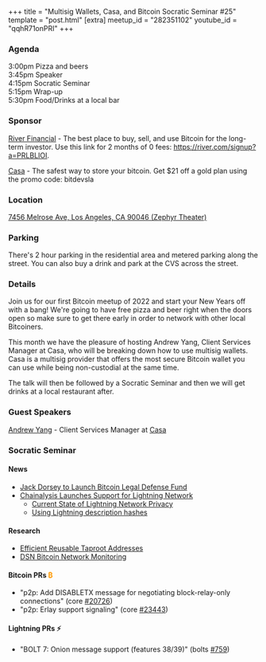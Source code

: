 +++
title = "Multisig Wallets, Casa, and Bitcoin Socratic Seminar #25"
template = "post.html"
[extra]
meetup_id = "282351102"
youtube_id = "qqhR71onPRI"
+++

### Agenda  

3:00pm Pizza and beers  
3:45pm Speaker  
4:15pm Socratic Seminar  
5:15pm Wrap-up  
5:30pm Food/Drinks at a local bar  

### Sponsor  

[River Financial](https://river.com/) - The best place to buy, sell, and use Bitcoin for the 
long-term investor. Use this link for 2 months of 0 fees: <https://river.com/signup?a=PRLBLIOI>.

[Casa](https://app.keys.casa/subscribe/gold) - The safest way to store your bitcoin. Get $21 off a gold plan using the promo code: bitdevsla  
### Location  

[7456 Melrose Ave, Los Angeles, CA 90046 (Zephyr Theater)](https://www.google.com/maps/place/7456+Melrose+Ave,+West+Hollywood,+CA+90046/@34.0833294,-118.3547615,17z/data=!3m1!4b1!4m5!3m4!1s0x80c2bed36430426f:0xedabb82c06037177!8m2!3d34.0833294!4d-118.3525728)

### Parking

There's 2 hour parking in the residential area and metered parking along the street. You can also buy a drink and park at the CVS across the street.  

### Details  

Join us for our first Bitcoin meetup of 2022 and start your New Years off with a bang! We're going to have free pizza and beer right when the doors open so make sure to get there early in order to network with other local Bitcoiners.  

This month we have the pleasure of hosting Andrew Yang, Client Services Manager at Casa, who will be breaking down how to use multisig wallets. Casa is a multisig provider that offers the most secure Bitcoin wallet you can use while being non-custodial at the same time.  

The talk will then be followed by a Socratic Seminar and then we will get drinks at a local restaurant after.  

### Guest Speakers

[Andrew Yang](https://twitter.com/ecurrencyhodler) - Client Services Manager at [Casa](https://keys.casa)  

### Socratic Seminar

#### News

- [Jack Dorsey to Launch Bitcoin Legal Defense Fund](https://bitcoinmagazine.com/business/jack-dorsey-to-launch-bitcoin-legal-defense-fund)  
- [Chainalysis Launches Support for Lightning Network](https://blog.chainalysis.com/reports/lightning-network-support/)  
  - [Current State of Lightning Network Privacy](https://abytesjourney.com/lightning-privacy/)
  - [Using Lightning description hashes](https://twitter.com/niftynei/status/1479154453777465344)
  
#### Research  
- [Efficient Reusable Taproot Addresses](https://gist.github.com/Kixunil/0ddb3a9cdec33342b97431e438252c0a)
- [DSN Bitcoin Network Monitoring](https://www.dsn.kastel.kit.edu/bitcoin)

#### Bitcoin PRs <font color="#FF9900">₿</font>  
- "p2p: Add DISABLETX message for negotiating block-relay-only connections" (core [#20726](https://github.com/bitcoin/bitcoin/pull/20726))
- "p2p: Erlay support signaling" (core [#23443](https://github.com/bitcoin/bitcoin/pull/23443))
	
#### Lightning PRs ⚡ 
- "BOLT 7: Onion message support (features 38/39)" (bolts [#759](https://github.com/lightning/bolts/pull/759))

